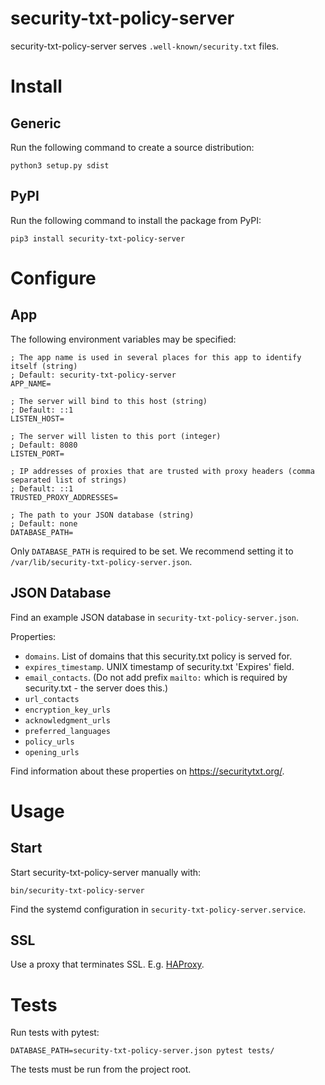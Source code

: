 # security-txt-policy-server

security-txt-policy-server serves `.well-known/security.txt` files.

# Install

## Generic

Run the following command to create a source distribution:

```
python3 setup.py sdist
```

## PyPI

Run the following command to install the package from PyPI:

```
pip3 install security-txt-policy-server
```

# Configure

## App

The following environment variables may be specified:

```
; The app name is used in several places for this app to identify itself (string)
; Default: security-txt-policy-server
APP_NAME=

; The server will bind to this host (string)
; Default: ::1
LISTEN_HOST=

; The server will listen to this port (integer)
; Default: 8080
LISTEN_PORT=

; IP addresses of proxies that are trusted with proxy headers (comma separated list of strings)
; Default: ::1
TRUSTED_PROXY_ADDRESSES=

; The path to your JSON database (string)
; Default: none
DATABASE_PATH=
```

Only `DATABASE_PATH` is required to be set. We recommend setting it to `/var/lib/security-txt-policy-server.json`.

## JSON Database

Find an example JSON database in `security-txt-policy-server.json`.

Properties:

* `domains`. List of domains that this security.txt policy is served for.
* `expires_timestamp`. UNIX timestamp of security.txt 'Expires' field.
* `email_contacts`. (Do not add prefix `mailto:` which is required by security.txt - the server does this.)
* `url_contacts`
* `encryption_key_urls`
* `acknowledgment_urls`
* `preferred_languages`
* `policy_urls`
* `opening_urls`

Find information about these properties on https://securitytxt.org/.

# Usage

## Start

Start security-txt-policy-server manually with:

```
bin/security-txt-policy-server
```

Find the systemd configuration in `security-txt-policy-server.service`.

## SSL

Use a proxy that terminates SSL. E.g. [HAProxy](http://www.haproxy.org/).

# Tests

Run tests with pytest:

```
DATABASE_PATH=security-txt-policy-server.json pytest tests/
```

The tests must be run from the project root.
